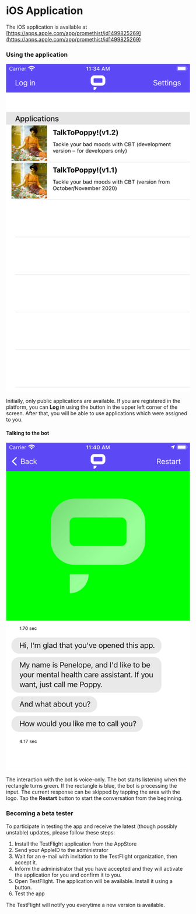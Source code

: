 # iOS Application

The iOS application is available at [https://apps.apple.com/app/promethist/id1499825269](https://apps.apple.com/app/promethist/id1499825269) 

### Using the application

![](../.gitbook/assets/simulator-screen-shot-iphone-8-plus-2021-02-02-at-11.34.23.png)

Initially, only public applications are available. If you are registered in the platform, you can **Log in** using the button in the upper left corner of the screen. After that, you will be able to use applications which were assigned to you.

#### Talking to the bot

![](../.gitbook/assets/simulator-screen-shot-iphone-8-plus-2021-02-02-at-11.40.14.png)

The interaction with the bot is voice-only. The bot starts listening when the rectangle turns green. If the rectangle is blue, the bot is processing the input. The current response can be skipped by tapping the area with the logo. Tap the **Restart** button to start the conversation from the beginning.

### Becoming a beta tester

To participate in testing the app and receive the latest \(though possibly unstable\) updates, please follow these steps:

1. Install the TestFlight application from the AppStore
2. Send your AppleID to the administrator
3. Wait for an e-mail with invitation to the TestFlight organization, then accept it.
4. Inform the administrator that you have accepted and they will activate the application for you and confirm it to you. 
5. Open TestFlight. The application will be available. Install it using a button.
6. Test the app

The TestFlight will notify you everytime a new version is available.

